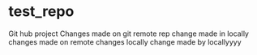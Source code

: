 # test_repo
Git hub project
Changes made on git remote rep
change made in locally
changes made on remote
changes locally
change made by locallyyyy


